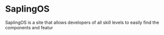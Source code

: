 # SaplingOS
SaplingOS is a site that allows developers of all skill levels to easily find the components and featur
